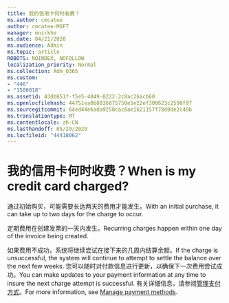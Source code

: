 ```yaml
---
title: 我的信用卡何时收费？
ms.author: cmcatee
author: cmcatee-MSFT
manager: mnirkhe
ms.date: 04/21/2020
ms.audience: Admin
ms.topic: article
ROBOTS: NOINDEX, NOFOLLOW
localization_priority: Normal
ms.collection: Adm_O365
ms.custom:
- "446"
- "1500018"
ms.assetid: 43db851f-f5e5-4849-8222-2c8ac26acb60
ms.openlocfilehash: 44751ea0b8036875750e5e22ef300623c2590f97
ms.sourcegitcommit: 64ed44e6ada9250cac8ae1621157f78d0de2c49b
ms.translationtype: MT
ms.contentlocale: zh-CN
ms.lasthandoff: 05/29/2020
ms.locfileid: "44418062"
---
```

# <a name="when-is-my-credit-card-charged"></a><span data-ttu-id="72b8f-102">我的信用卡何时收费？</span><span class="sxs-lookup"><span data-stu-id="72b8f-102">When is my credit card charged?</span></span>

<span data-ttu-id="72b8f-103">通过初始购买，可能需要长达两天的费用才能发生。</span><span class="sxs-lookup"><span data-stu-id="72b8f-103">With an initial purchase, it can take up to two days for the charge to occur.</span></span>
  
<span data-ttu-id="72b8f-104">定期费用在创建发票的一天内发生。</span><span class="sxs-lookup"><span data-stu-id="72b8f-104">Recurring charges happen within one day of the invoice being created.</span></span>
  
<span data-ttu-id="72b8f-105">如果费用不成功，系统将继续尝试在接下来的几周内结算余额。</span><span class="sxs-lookup"><span data-stu-id="72b8f-105">If the charge is unsuccessful, the system will continue to attempt to settle the balance over the next few weeks.</span></span> <span data-ttu-id="72b8f-106">您可以随时对付款信息进行更新，以确保下一次费用尝试成功。</span><span class="sxs-lookup"><span data-stu-id="72b8f-106">You can make updates to your payment information at any time to insure the next charge attempt is successful.</span></span> <span data-ttu-id="72b8f-107">有关详细信息，请参阅[管理支付方式](https://docs.microsoft.com/microsoft-365/commerce/billing-and-payments/manage-payment-methods)。</span><span class="sxs-lookup"><span data-stu-id="72b8f-107">For more information, see [Manage payment methods](https://docs.microsoft.com/microsoft-365/commerce/billing-and-payments/manage-payment-methods).</span></span>